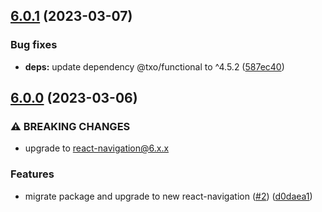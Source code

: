 ## [6.0.1](https://github.com/technology-studio/react-conditional-navigation-peer/compare/v6.0.0...v6.0.1) (2023-03-07)


### Bug fixes

* **deps:** update dependency @txo/functional to ^4.5.2 ([587ec40](https://github.com/technology-studio/react-conditional-navigation-peer/commit/587ec40aa995ed249594151f053d18f72494c8c7))

## [6.0.0](https://github.com/technology-studio/react-conditional-navigation-peer/compare/v5.0.0...v6.0.0) (2023-03-06)


### ⚠ BREAKING CHANGES

* upgrade to react-navigation@6.x.x

### Features

* migrate package and upgrade to new react-navigation ([#2](https://github.com/technology-studio/react-conditional-navigation-peer/issues/2)) ([d0daea1](https://github.com/technology-studio/react-conditional-navigation-peer/commit/d0daea1800ff80819996617a7530f17cf55a3816))
